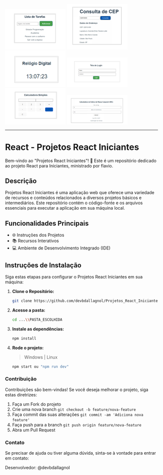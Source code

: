 <img src="img/lista_tarefas.png" width="200px" alt="Tela Login">
<img src="img/consulta_cep.png" width="200px" alt="Tela Login">
<img src="img/relogio_digital.png" width="200px" alt="Tela Login">
<img src="img/tela_login.png" width="200px" alt="Tela Login">
<img src="img/calculadora_simples.png" width="200px" alt="Tela Login">
<img src="img/calculadora_imc.png" width="200px" alt="Tela Login">

<hr>

# React - Projetos React Iniciantes

Bem-vindo ao "Projetos React Iniciantes"! 🚀 Este é um repositório dedicado ao projeto React para Iniciantes, ministrado por flavio.

## Descrição

Projetos React Iniciantes é uma aplicação web que oferece uma variedade de recursos e conteúdos relacionados a diversos projetos básicos e intermediários. Este repositório contém o código-fonte e os arquivos essenciais para executar a aplicação em sua máquina local.

## Funcionalidades Principais

- 🌐 Instruções dos Projetos
- 📚 Recursos Interativos
- 💻 Ambiente de Desenvolvimento Integrado (IDE)

## Instruções de Instalação

Siga estas etapas para configurar o Projetos React Iniciantes em sua máquina:

1. **Clone o Repositório:**

   ```bash
   git clone https://github.com/devbdallagnol/Projetos_React_Iniciantes
   ```

2. **Acesse a pasta:**

   ```bash
   cd ...\\PASTA_ESCOLHIDA
   ```

3. **Instale as dependências:**

   ```bash
   npm install
   ```
   
4. **Rode o projeto:**
    > Windows | Linux

   ```bash
   npm start ou "npm run dev"
   ```


### Contribuição

Contribuições são bem-vindas! Se você deseja melhorar o projeto, siga estas diretrizes:

1. Faça um Fork do projeto
2. Crie uma nova branch `git checkout -b feature/nova-feature`
3. Faça commit das suas alterações `git commit -am 'Adiciona nova feature'`
4. Faça push para a branch `git push origin feature/nova-feature`
5. Abra um Pull Request

### Contato

Se precisar de ajuda ou tiver alguma dúvida, sinta-se à vontade para entrar em contato:

Desenvolvedor: @devbdallagnol
